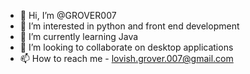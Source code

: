 - 👋 Hi, I’m @GROVER007
- 👀 I’m interested in python and front end development
- 🌱 I’m currently learning Java
- 💞️ I’m looking to collaborate on desktop applications
- 📫 How to reach me -  lovish.grover.007@gmail.com

<!---
GROVER007/GROVER007 is a ✨ special ✨ repository because its `README.md` (this file) appears on your GitHub profile.
You can click the Preview link to take a look at your changes.
--->
